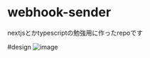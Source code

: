 # webhook-sender
nextjsとかtypescriptの勉強用に作ったrepoです

#design
![image](https://github.com/matuc-dev/discord-webhook-sender/assets/156321288/3ab3effa-c542-4244-8cf7-9565a70043de)
